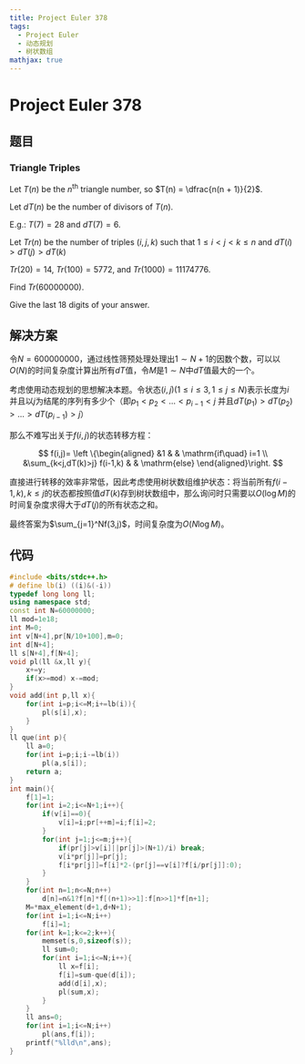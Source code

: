 ```yaml
---
title: Project Euler 378
tags:
  - Project Euler
  - 动态规划
  - 树状数组
mathjax: true
---
```

<escape><!-- more --></escape>
    
# Project Euler 378
## 题目
### Triangle Triples


Let $T(n)$ be the $n^\text{th}$ triangle number, so $T(n) = \dfrac{n(n + 1)}{2}$.

Let $dT(n)$ be the number of divisors of $T(n)$.

E.g.: $T(7) = 28$ and $dT(7) = 6$.

Let $Tr(n)$ be the number of triples $(i, j, k)$ such that $1 \le i \lt j \lt k \le n$ and $dT(i) \gt dT(j) \gt dT(k)$

$Tr(20) = 14$, $Tr(100) = 5772$, and $Tr(1000) = 11174776$.

Find $Tr(60 000 000)$. 

Give the last $18$ digits of your answer.




## 解决方案

令$N=600000000$，通过线性筛预处理处理出$1\sim N+1$的因数个数，可以以$O(N)$的时间复杂度计算出所有$dT$值，令$M$是$1\sim N$中$dT$值最大的一个。

考虑使用动态规划的思想解决本题。令状态$(i,j)(1\le i\le 3,1\le j\le N)$表示长度为$i$并且以$j$为结尾的序列有多少个（即$p_1<p_2<\dots<p_{i-1}<j$ 并且$dT(p_1)>dT(p_2)>\dots>dT(p_{i-1})>j$）

那么不难写出关于$f(i,j)$的状态转移方程：


$$
f(i,j)=
\left \{\begin{aligned}
  &1  & & \mathrm{if\quad} i=1 \\
  &\sum_{k<j,dT(k)>j} f(i-1,k) & & \mathrm{else}
\end{aligned}\right.
$$

直接进行转移的效率非常低，因此考虑使用树状数组维护状态：将当前所有$f(i-1,k),k\le j$的状态都按照值$dT(k)$存到树状数组中，那么询问时只需要以$O(\log M)$的时间复杂度求得大于$dT(j)$的所有状态之和。

最终答案为$\sum_{j=1}^Nf(3,j)$，时间复杂度为$O(N\log M)$。


## 代码


```C++
#include <bits/stdc++.h>
# define lb(i) ((i)&(-i))
typedef long long ll;
using namespace std;
const int N=60000000;
ll mod=1e18;
int M=0;
int v[N+4],pr[N/10+100],m=0;
int d[N+4];
ll s[N+4],f[N+4];
void pl(ll &x,ll y){
    x+=y;
    if(x>=mod) x-=mod;
}
void add(int p,ll x){
    for(int i=p;i<=M;i+=lb(i)){
        pl(s[i],x);
    }
}
ll que(int p){
    ll a=0;
    for(int i=p;i;i-=lb(i))
        pl(a,s[i]);
    return a;
}
int main(){
    f[1]=1;
    for(int i=2;i<=N+1;i++){
        if(v[i]==0){
            v[i]=i;pr[++m]=i;f[i]=2;
        }
        for(int j=1;j<=m;j++){
            if(pr[j]>v[i]||pr[j]>(N+1)/i) break;
            v[i*pr[j]]=pr[j];
            f[i*pr[j]]=f[i]*2-(pr[j]==v[i]?f[i/pr[j]]:0);
        }
    }
    for(int n=1;n<=N;n++)
        d[n]=n&1?f[n]*f[(n+1)>>1]:f[n>>1]*f[n+1];
    M=*max_element(d+1,d+N+1);
    for(int i=1;i<=N;i++)
        f[i]=1;
    for(int k=1;k<=2;k++){
        memset(s,0,sizeof(s));
        ll sum=0;
        for(int i=1;i<=N;i++){
            ll x=f[i];
            f[i]=sum-que(d[i]);
            add(d[i],x);
            pl(sum,x);
        }
    }
    ll ans=0;
    for(int i=1;i<=N;i++)
        pl(ans,f[i]);
    printf("%lld\n",ans);
}

```